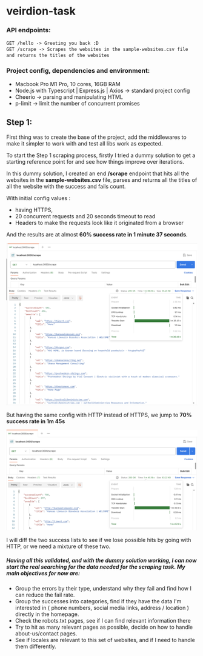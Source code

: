 # veirdion-task

### API endpoints:

    GET /hello -> Greeting you back :D
    GET /scrape -> Scrapes the websites in the sample-websites.csv file and returns the titles of the websites

### Project config, dependencies and environment:

- Macbook Pro M1 Pro, 10 cores, 16GB RAM
- Node.js with Typescript | Express.js | Axios -> standard project config
- Cheerio -> parsing and manipulating HTML
- p-limit -> limit the number of concurrent promises

## Step 1:

First thing was to create the base of the project, add the middlewares to make it
simpler to work with and test all libs work as expected.

To start the Step 1 scraping process, firstly I tried a dummy solution to get
a starting reference point for and see how things improve over iterations.

In this dummy solution, I created an end **/scrape** endpoint that hits all the websites
in the **sample-websites.csv** file, parses and returns all the titles of all the website
with the success and fails count.

With initial config values :

- having HTTPS,
- 20 concurrent requests and 20 seconds timeout to read
- Headers to make the requests look like it originated from a browser

And the results are at almost **60% success rate in 1 minute 37 seconds**.

![](assets/Step_1_dummy_solution_get_titles.png)

But having the same config with HTTP instead of HTTPS, we jump to **70% success rate in 1m 45s**

![](assets/Step_1_dummy_not_secure_titles.png)

I will diff the two success lists to see if we lose possible hits by going with HTTP, or we need a mixture of these two.

##### Having all this validated, and with the dummy solution working, I can now start the real searching for the data needed for the scraping task. My main objectives for now are:

- Group the errors by their type, understand why they fail and find how I can reduce the fail rate.
- Group the successes into categories, find if they have the data I'm interested in
  ( phone numbers, social media links, address / location ) directly in the homepage.
- Check the robots.txt pages, see if I can find relevant information there
- Try to hit as many relevant pages as possible, decide on how to handle about-us/contact pages.
- See if locales are relevant to this set of websites, and if I need to handle them differently.
